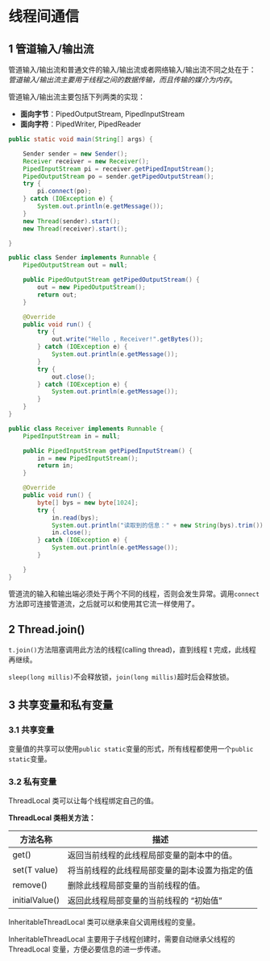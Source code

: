 # 线程间通信

## 1 管道输入/输出流

管道输入/输出流和普通文件的输入/输出流或者网络输入/输出流不同之处在于：*管道输入/输出流主要用于线程之间的数据传输，而且传输的媒介为内存*。

管道输入/输出流主要包括下列两类的实现：

* **面向字节**：PipedOutputStream, PipedInputStream
* **面向字符**：PipedWriter, PipedReader

```java
public static void main(String[] args) {

    Sender sender = new Sender();
    Receiver receiver = new Receiver();
    PipedInputStream pi = receiver.getPipedInputStream();
    PipedOutputStream po = sender.getPipedOutputStream();
    try {
        pi.connect(po);
    } catch (IOException e) {
        System.out.println(e.getMessage());
    }
    new Thread(sender).start();
    new Thread(receiver).start();

}

public class Sender implements Runnable {
    PipedOutputStream out = null;

    public PipedOutputStream getPipedOutputStream() {
        out = new PipedOutputStream();
        return out;
    }

    @Override
    public void run() {
        try {
            out.write("Hello , Receiver!".getBytes());
        } catch (IOException e) {
            System.out.println(e.getMessage());
        }
        try {
            out.close();
        } catch (IOException e) {
            System.out.println(e.getMessage());
        }
    }
}

public class Receiver implements Runnable {
    PipedInputStream in = null;

    public PipedInputStream getPipedInputStream() {
        in = new PipedInputStream();
        return in;
    }

    @Override
    public void run() {
        byte[] bys = new byte[1024];
        try {
            in.read(bys);
            System.out.println("读取到的信息：" + new String(bys).trim());
            in.close();
        } catch (IOException e) {
            System.out.println(e.getMessage());
        }

    }
}
```

管道流的输入和输出端必须处于两个不同的线程，否则会发生异常。调用`connect`方法即可连接管道流，之后就可以和使用其它流一样使用了。

## 2 Thread.join()

`t.join()`方法阻塞调用此方法的线程(calling thread)，直到线程 t 完成，此线程再继续。

`sleep(long millis)`不会释放锁，`join(long millis)`超时后会释放锁。

## 3 共享变量和私有变量

### 3.1 共享变量

变量值的共享可以使用`public static`变量的形式，所有线程都使用一个`public static`变量。

### 3.2 私有变量

ThreadLocal 类可以让每个线程绑定自己的值。

**ThreadLocal 类相关方法：**

| 方法名称       | 描述                                           |
| -------------- | ---------------------------------------------- |
| get()          | 返回当前线程的此线程局部变量的副本中的值。     |
| set(T value)   | 将当前线程的此线程局部变量的副本设置为指定的值 |
| remove()       | 删除此线程局部变量的当前线程的值。             |
| initialValue() | 返回此线程局部变量的当前线程的 “初始值”        |

InheritableThreadLocal 类可以继承来自父调用线程的变量。

InheritableThreadLocal 主要用于子线程创建时，需要自动继承父线程的 ThreadLocal 变量，方便必要信息的进一步传递。